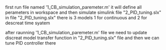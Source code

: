 first run file named '1_CB_simulation_paremeter.m' it will define all perameters in workspace and then simulate simulink file "2_PID_tuning.slx"
in file "2_PID_tuning.slx" there is 3 models 1 for continuous and 2 for descreat time syatem 

after raunning '1_CB_simulation_paremeter.m' file we need to update discreat model transfer function in "2_PID_tuning.slx" file and then we can tune PID controller there
